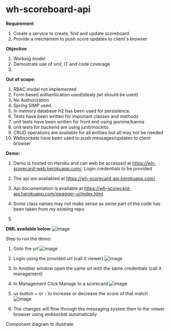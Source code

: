 # wh-scoreboard-api

**Requirement**
1. Create a service to create, find and update scoreboard
2. Provide a mechanism to push score updates to client's browser


**Objective**
1. Working model
2. Demostrate use of unit, IT and code coverage
3.

**Out of scope:**
1. RBAC model not implemented
2. Form based authentication used(idealy jwt should be used)
3. No Authorization
4. Spring SIMP used.
5. In memory database H2 has been used for persistence.
6. Tests have been written for important classes and methods
7. unit tests have been written for front end using jasmine/karma
8. unit tests for backend are using junit/mockito
9. CRUD operations are available for all entities but all may not be needed
10. Websockets have been used to push messages/updates to client browser


**Demo:**
1. Demo is hosted on Heroku and can web be accessed at https://wh-scorecard-web.herokuapp.com/. Login credentials to be provided
2. The api are availabled at https://wh-scorecard-api.herokuapp.com/
3. Api documentation is available at https://wh-scorecard-api.herokuapp.com/swagger-ui/index.html






1. Some class names may not make sense as some part of the code has been taken from my existing repo.
2.

**DML available below**
![image](https://user-images.githubusercontent.com/4318051/158604289-d7bbe9d6-25f9-42ef-9e55-3f1ac1e49d17.png)


Step to run the demo:
1. Goto the url
 ![image](https://user-images.githubusercontent.com/4318051/158612188-1e033ef5-441d-4314-8783-eb6c32d3e9a7.png)

2. Login using the provided url (call it viewer)
 ![image](https://user-images.githubusercontent.com/4318051/158612822-37cd4063-b147-4ddd-bea5-cca6f1de345d.png)


3. In Another window open the same url with the same credentials (call it management)
 
4. In Management Click Manage to a scorecard
  ![image](https://user-images.githubusercontent.com/4318051/158612988-77a11b88-964e-46b2-b12d-0524538b3236.png) 

5.  us button +  or - to increase or decrease the score of that match
 ![image](https://user-images.githubusercontent.com/4318051/158613177-3d4901d7-f9a9-42e0-9853-16ddd2e1f588.png) 

7.  The changes will flow through the messaging system then to the viewer browser using websocket automatically


Component diagram to illustrate 
